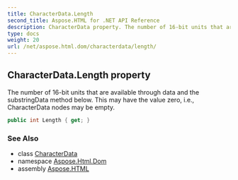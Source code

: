 ```yaml
---
title: CharacterData.Length
second_title: Aspose.HTML for .NET API Reference
description: CharacterData property. The number of 16-bit units that are available through data and the substringData method below. This may have the value zero i.e. CharacterData nodes may be empty
type: docs
weight: 20
url: /net/aspose.html.dom/characterdata/length/
---
```

## CharacterData.Length property

The number of 16-bit units that are available through data and the substringData method below. This may have the value zero, i.e., CharacterData nodes may be empty.

```csharp
public int Length { get; }
```

### See Also

* class [CharacterData](../)
* namespace [Aspose.Html.Dom](../../../aspose.html.dom/)
* assembly [Aspose.HTML](../../../)
